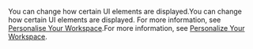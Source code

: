 <span data-ttu-id="ef81a-101">You can change how certain UI elements are displayed.</span><span class="sxs-lookup"><span data-stu-id="ef81a-101">You can change how certain UI elements are displayed.</span></span> <span data-ttu-id="ef81a-102">For more information, see [Personalise Your Workspace](../ui-personalization-user.md).</span><span class="sxs-lookup"><span data-stu-id="ef81a-102">For more information, see [Personalize Your Workspace](../ui-personalization-user.md).</span></span>
